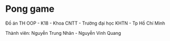 # Pong game

Đồ án TH OOP - K18 - Khoa CNTT - Trường đại học KHTN - Tp Hồ Chí Minh

Thành viên: Nguyễn Trung Nhân - Nguyễn Vinh Quang

